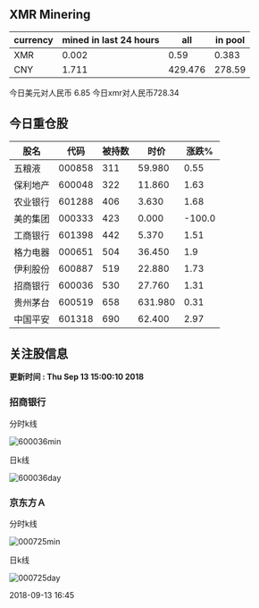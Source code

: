 ## XMR Minering

|currency|mined in last 24 hours|all|in pool|
|---|---|---|---|
|XMR|0.002|0.59|0.383|
|CNY|1.711|429.476|278.59|

今日美元对人民币 6.85	今日xmr对人民币728.34


## 今日重仓股 

|股名|代码|被持数|时价|涨跌%|
|---|---|---|---|---|
|五粮液|000858|311|59.980|0.55|
|保利地产|600048|322|11.860|1.63|
|农业银行|601288|406|3.630|1.68|
|美的集团|000333|423|0.000|-100.0|
|工商银行|601398|442|5.370|1.51|
|格力电器|000651|504|36.450|1.9|
|伊利股份|600887|519|22.880|1.73|
|招商银行|600036|530|27.760|1.31|
|贵州茅台|600519|658|631.980|0.31|
|中国平安|601318|690|62.400|2.97|

## 关注股信息
**更新时间 : Thu Sep 13 15:00:10 2018**
### 招商银行 
分时k线

![600036min](http://image.sinajs.cn/newchart/min/n/sh600036.gif)

日k线

![600036day](http://image.sinajs.cn/newchart/daily/n/sh600036.gif)

### 京东方Ａ 
分时k线

![000725min](http://image.sinajs.cn/newchart/min/n/sz000725.gif)

日k线

![000725day](http://image.sinajs.cn/newchart/daily/n/sz000725.gif)

2018-09-13 16:45